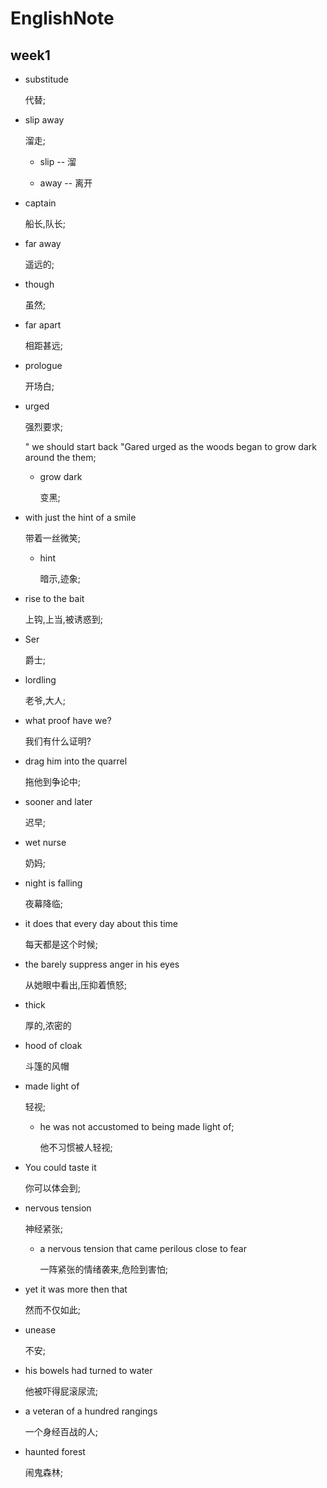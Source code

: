 # EnglishNote
## week1

* substitude

	代替;

* slip away

	溜走;

	* slip -- 溜

	* away -- 离开

* captain 

	船长,队长;

* far away

	遥远的;

* though

	虽然;

* far apart 

	相距甚远;

* prologue

	开场白;

* urged

	强烈要求;

	" we should start back "Gared urged as the woods began to grow dark around the them;

	* grow dark

		变黑;

* with just the hint of a smile

	带着一丝微笑;

	* hint 
		
		暗示,迹象;

* rise to the bait

	上钩,上当,被诱惑到;

* Ser 

	爵士;

* lordling

	老爷,大人;

* what proof have we?

	我们有什么证明?

* drag him into the quarrel

	拖他到争论中;

* sooner and later

	迟早;

* wet nurse

	奶妈;

* night is falling

	夜幕降临;

* it does that every day about this time

	每天都是这个时候;

* the barely suppress anger in his eyes

	从她眼中看出,压抑着愤怒;

* thick 

	厚的,浓密的

* hood of cloak

	斗篷的风帽

* made light of

	轻视;

	* he was not accustomed to being made light of;

		他不习惯被人轻视;

* You could taste it

	你可以体会到;

* nervous tension 

	神经紧张;

	* a nervous tension that came perilous close to fear

		一阵紧张的情绪袭来,危险到害怕;

* yet it was more then that

	然而不仅如此;

* unease 

	不安;
 
* his bowels had turned to water

	他被吓得屁滚尿流;

* a veteran of a hundred rangings

	一个身经百战的人;

* haunted forest

	闹鬼森林;
